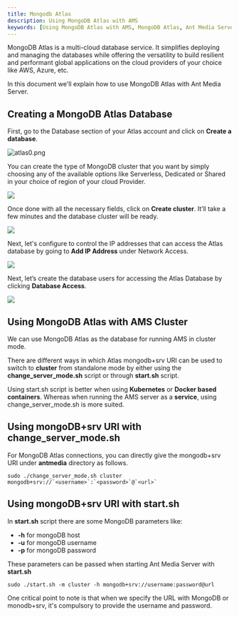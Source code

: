 ```yaml
---
title: Mongodb Atlas
description: Using MongoDB Atlas with AMS
keywords: [Using MongoDB Atlas with AMS, MongoDB Atlas, Ant Media Server Documentation, Ant Media Server Tutorials]
---
```


MongoDB Atlas is a multi-cloud database service. It simplifies deploying and managing the databases while offering the versatility to build resilient and performant global applications on the cloud providers of your choice like AWS, Azure, etc.

In this document we'll explain how to use MongoDB Atlas with Ant Media Server.

Creating a MongoDB Atlas Database
---------------------------------

First, go to the Database section of your Atlas account and click on **Create a database**.  
  

![atlas0.png](@site/static/img/atlas0.png)

  

You can create the type of MongoDB cluster that you want by simply choosing any of the available options like Serverless, Dedicated or Shared in your choice of region of your cloud Provider.  
  

![](@site/static/img/atlas1.png)

  
Once done with all the necessary fields, click on **Create cluster**. It’ll take a few minutes and the database cluster will be ready.  
  
**![](@site/static/img/Atlas3.png)**

  

Next, let's configure to control the IP addresses that can access the Atlas database by going to **Add IP Address** under Network Access.  
  

**![](@site/static/img/atlas4.png)**  

Next, let’s create the database users for accessing the Atlas Database by clicking **Database Access**.  
  

**![](@site/static/img/atlas6.png)**

Using MongoDB Atlas with AMS Cluster
------------------------------------

We can use MongoDB Atlas as the database for running AMS in cluster mode.

There are different ways in which Atlas mongodb+srv URI can be used to switch to **cluster** from standalone mode by either using the **change\_server\_mode.sh** script or through **start.sh** script.

Using start.sh script is better when using **Kubernetes** or **Docker based containers**. Whereas when running the AMS server as a **service**, using change\_server\_mode.sh is more suited.

Using mongoDB+srv URI with change\_server\_mode.sh
--------------------------------------------------

For MongoDB Atlas connections, you can directly give the mongodb+srv URI under **antmedia** directory as follows.

    sudo ./change_server_mode.sh cluster mongodb+srv://`<username>`:`<password>`@`<url>`

Using mongoDB+srv URI with start.sh
-----------------------------------

In **start.sh** script there are some MongoDB parameters like:

*   **\-h** for mongoDB host
*   **\-u** for mongoDB username
*   **\-p** for mongoDB password

These parameters can be passed when starting Ant Media Server with **start.sh**  

    sudo ./start.sh -m cluster -h mongodb+srv://username:password@url

One critical point to note is that when we specify the URL with MongoDB or monodb+srv, it's compulsory to provide the username and password.